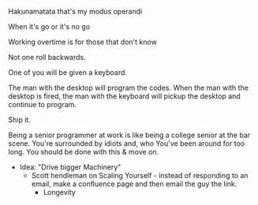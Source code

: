 Hakunamatata that's my modus operandi

When it's go or it's no go

Working overtime is for those that don't know

Not one roll backwards.

One of you will be given a keyboard.

The man with the desktop will program the codes. When the man with the desktop is fired, the man with the keyboard will pickup the desktop and continue to program.

Ship it.

Being a senior programmer at work is like being a college senior at the bar scene. You're surrounded by idiots and, who
You've been around for too long. You should be done with this & move on.

- Idea: "Drive bigger Machinery"
	- Scott hendleman on Scaling Yourself - instead of responding to an email, make a confluence page and then email the guy the link.
		- Longevity

